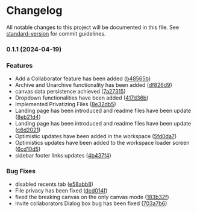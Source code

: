 # Changelog

All notable changes to this project will be documented in this file. See [standard-version](https://github.com/conventional-changelog/standard-version) for commit guidelines.

### 0.1.1 (2024-04-19)


### Features

* Add a Collaborator feature has been added ([b48565b](https://github.com/tier3guy/scribblet/commit/b48565bd4193b91ca8e9265dc80fe87b8eb9752c))
* Archive and Unarchive functionality has been added ([df826d9](https://github.com/tier3guy/scribblet/commit/df826d9830f8bee7589e9c82bf2db37424561552))
* canvas data persistence achieved ([7a27315](https://github.com/tier3guy/scribblet/commit/7a27315c8c8088db7a012c3d920c3e3afbbd1a9f))
* Dropdown functionalities have been added ([417d36b](https://github.com/tier3guy/scribblet/commit/417d36bf278a0893b2470b3ad528bb9f65a58737))
* Implemented Privatizing Files ([8e32db5](https://github.com/tier3guy/scribblet/commit/8e32db50a0228a92d2df836d622d9e07022426c2))
* Landing page has been introduced and readme files have been update ([8eb21d4](https://github.com/tier3guy/scribblet/commit/8eb21d4b4462c20c186f3b90907670610bc5d9fc))
* Landing page has been introduced and readme files have been update ([c6d2021](https://github.com/tier3guy/scribblet/commit/c6d2021c060b8541c09ccbed574d8a349a4edb29))
* Optimistic updates have been added in the workspace ([5fd0da7](https://github.com/tier3guy/scribblet/commit/5fd0da77d4db1f2a24763f848a553540f9535b19))
* Optimistics updates have been added to the workspace loader screen ([6cd10d5](https://github.com/tier3guy/scribblet/commit/6cd10d5ff6c225a3f262af280e1f648ba710ab92))
* sidebar footer links updates ([4b437f4](https://github.com/tier3guy/scribblet/commit/4b437f43c1ba624338a0478a39aa12ee457a1ab7))


### Bug Fixes

* disabled recents tab ([e58abb8](https://github.com/tier3guy/scribblet/commit/e58abb8b2b892ae447b00b17c52f4129459d9947))
* File privacy has been fixed ([dcd014f](https://github.com/tier3guy/scribblet/commit/dcd014fc6b61bd54906100fdf13b10039151fe7b))
* fixed the breaking canvas on the only canvas mode ([183b32f](https://github.com/tier3guy/scribblet/commit/183b32f33b298571912449e07580036077ea4732))
* Invite collaborators Dialog box bug has been fixed ([703a7b6](https://github.com/tier3guy/scribblet/commit/703a7b689bbc90964545e03bada46eb893298373))
